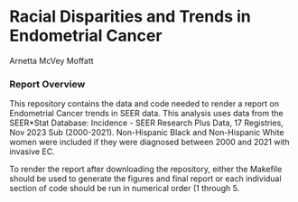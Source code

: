 Racial Disparities and Trends in Endometrial Cancer
================
Arnetta McVey Moffatt

### Report Overview

This repository contains the data and code needed to render a report on
Endometrial Cancer trends in SEER data. This analysis uses data from the
SEER\*Stat Database: Incidence - SEER Research Plus Data, 17 Registries,
Nov 2023 Sub (2000-2021). Non-Hispanic Black and Non-Hispanic White
women were included if they were diagnosed between 2000 and 2021 with
invasive EC.

To render the report after downloading the repository, either the
Makefile should be used to generate the figures and final report or each
individual section of code should be run in numerical order (1 through
5.
